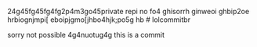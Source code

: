 24g45fg45fg4fg2p4m3go45private repi no fo4 ghisorrh ginweoi ghbip2oe hrbiognjmpi[ eboipjgmo[jhbo4hjk;po5g hb # lolcommitbr

sorry not possible
4g4nuotug4g
this is a commit
